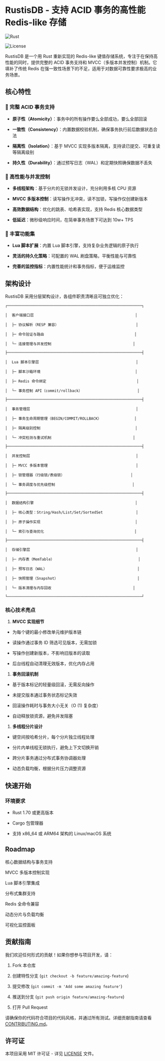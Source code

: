 # RustisDB - 支持 ACID 事务的高性能 Redis-like 存储



![Rust](https://img.shields.io/badge/Rust-1.70+-blue.svg)



![License](https://img.shields.io/badge/License-MIT-green.svg)





RustisDB 是一个用 Rust 重新实现的 Redis-like 键值存储系统，专注于在保持高性能的同时，提供完整的 ACID 事务支持和 MVCC（多版本并发控制）机制。它填补了传统 Redis 在强一致性场景下的不足，适用于对数据可靠性要求极高的业务场景。

## 核心特性

### 🔹 完整 ACID 事务支持

*   **原子性（Atomicity）**：事务中的所有操作要么全部成功，要么全部回滚

*   **一致性（Consistency）**：内置数据校验机制，确保事务执行前后数据状态合法

*   **隔离性（Isolation）**：基于 MVCC 实现多版本隔离，支持读已提交、可重复读等隔离级别

*   **持久性（Durability）**：通过预写日志（WAL）和定期快照确保数据不丢失

### 🔹 高性能与并发控制

*   **多线程架构**：基于分片的无锁并发设计，充分利用多核 CPU 资源

*   **MVCC 多版本控制**：读写操作无冲突，读不加锁，写操作仅创建新版本

*   **高效数据结构**：优化的跳表、哈希表实现，支持 Redis 核心数据类型

*   **低延迟**：微秒级响应时间，在简单事务场景下可达到 10w+ TPS

### 🔹 丰富功能集

*   **Lua 脚本扩展**：内置 Lua 脚本引擎，支持复杂业务逻辑的原子执行

*   **灵活的持久化策略**：可配置的 WAL 刷盘策略，平衡性能与可靠性

*   **完善的监控指标**：内置性能统计和事务指标，便于运维监控

## 架构设计

RustisDB 采用分层架构设计，各组件职责清晰且可独立优化：



```
┌─────────────────────────────────────────────────────────────┐

│  客户端接口层                                              │

│  ├─ 协议解析（RESP 兼容）                                   │

│  ├─ 命令验证与路由                                         │

│  └─ 连接管理与并发控制                                     │

├─────────────────────────────────────────────────────────────┤

│  Lua 脚本引擎层                                            │

│  ├─ 脚本沙箱环境                                           │

│  ├─ Redis 命令绑定                                         │

│  └─ 事务控制 API（commit/rollback）                         │

├─────────────────────────────────────────────────────────────┤

│  事务管理层                                                │

│  ├─ 事务生命周期管理（BEGIN/COMMIT/ROLLBACK）               │

│  ├─ 隔离级别控制                                           │

│  └─ 冲突检测与重试机制                                     │

├─────────────────────────────────────────────────────────────┤

│  并发控制层                                                │

│  ├─ MVCC 多版本管理                                        │

│  ├─ 锁管理器（行级锁/表级锁）                              │

│  └─ 事务调度与优先级控制                                   │

├─────────────────────────────────────────────────────────────┤

│  数据结构引擎                                              │

│  ├─ 核心类型：String/Hash/List/Set/SortedSet               │

│  ├─ 原子操作实现                                           │

│  └─ 索引与查询优化                                         │

├─────────────────────────────────────────────────────────────┤

│  存储引擎层                                                │

│  ├─ 内存表（MemTable）                                      │

│  ├─ 预写日志（WAL）                                         │

│  ├─ 快照管理（Snapshot）                                    │

│  └─ 版本清理与内存回收                                     │

└─────────────────────────────────────────────────────────────┘
```

### 核心技术亮点



1.  **MVCC 实现细节**

*   为每个键的最小修改单元维护版本链

*   读操作通过事务 ID 筛选可见版本，无需加锁

*   写操作创建新版本，不影响旧版本的读取

*   后台线程自动清理无效版本，优化内存占用

1.  **事务回滚机制**

*   基于版本标记的轻量级回滚，无需反向操作

*   未提交版本通过事务状态标记失效

*   回滚操作耗时与事务大小无关（O (1) 复杂度）

*   自动释放锁资源，避免并发阻塞

1.  **多线程分片设计**

*   键空间按哈希分片，每个分片独立线程处理

*   分片内单线程无锁执行，避免上下文切换开销

*   跨分片事务通过分布式事务协调器处理

*   动态负载均衡，根据分片压力调整资源

## 快速开始

### 环境要求

*   Rust 1.70 或更高版本

*   Cargo 包管理器

*   支持 x86\_64 或 ARM64 架构的 Linux/macOS 系统



## Roadmap

核心数据结构与事务支持

MVCC 多版本控制实现

Lua 脚本引擎集成

分布式集群支持

Redis 全命令兼容

动态分片与负载均衡

可视化监控面板

## 贡献指南

我们欢迎任何形式的贡献！如果你想参与项目开发，请：

1.  Fork 本仓库

2.  创建特性分支 (`git checkout -b feature/amazing-feature`)

3.  提交修改 (`git commit -m 'Add some amazing feature'`)

4.  推送到分支 (`git push origin feature/amazing-feature`)

5.  打开 Pull Request

请确保你的代码符合项目的代码风格，并通过所有测试。详细贡献指南请查看 [CONTRIBUTING.md](CONTRIBUTING.md)。

## 许可证

本项目采用 MIT 许可证 - 详见 [LICENSE](LICENSE) 文件。